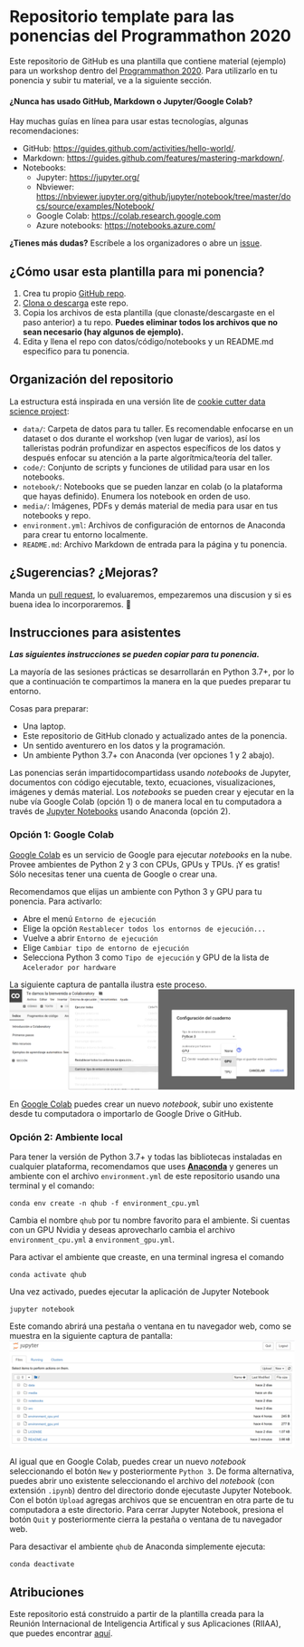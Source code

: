 # Repositorio template para las ponencias del Programmathon 2020

Este repositorio de GitHub es una plantilla que contiene material (ejemplo) para un workshop dentro del [Programmathon 2020](https://quarantinehub.github.io/). Para utilizarlo en tu ponencia y subir tu material, ve a la siguiente sección. 

#### ¿Nunca has usado GitHub, Markdown o Jupyter/Google Colab?

Hay muchas guías en línea para usar estas tecnologías, algunas recomendaciones:
- GitHub: https://guides.github.com/activities/hello-world/.
- Markdown: https://guides.github.com/features/mastering-markdown/.
- Notebooks: 
  - Jupyter: https://jupyter.org/
  - Nbviewer: https://nbviewer.jupyter.org/github/jupyter/notebook/tree/master/docs/source/examples/Notebook/
  - Google Colab: https://colab.research.google.com
  - Azure notebooks: https://notebooks.azure.com/

**¿Tienes más dudas?** Escríbele a los organizadores o abre un [issue](https://help.github.com/en/articles/creating-an-issue).

## ¿Cómo usar esta plantilla para mi ponencia?

1. Crea tu propio [GitHub repo](https://help.github.com/en/articles/create-a-repo).
2. [Clona o descarga](https://help.github.com/en/articles/cloning-a-repository) este repo.
3. Copia los archivos de esta plantilla (que clonaste/descargaste en el paso anterior) a tu repo. **Puedes eliminar todos los archivos que no sean necesario (hay algunos de ejemplo).**
4. Edita y llena el repo con datos/código/notebooks y un README.md especifico para tu ponencia.

## Organización del repositorio

La estructura está inspirada en una versión lite de [cookie cutter data science project](https://drivendata.github.io/cookiecutter-data-science/):

- `data/`: Carpeta de datos para tu taller. Es recomendable enfocarse en un dataset o dos durante el workshop (ven lugar de varios), así los talleristas podrán profundizar en aspectos específicos de los datos y después enfocar su atención a la parte algorítmica/teoría del taller.
- `code/`: Conjunto de scripts y funciones de utilidad para usar en los notebooks.
- `notebook/`: Notebooks que se pueden lanzar en colab (o la plataforma que hayas definido). Enumera los notebook en orden de uso.
- `media/`: Imágenes, PDFs y demás material de media para usar en tus notebooks y repo.
- `environment.yml`: Archivos de configuración de entornos de Anaconda para crear tu entorno localmente.
- `README.md`: Archivo Markdown de entrada para la página y tu ponencia.

## ¿Sugerencias? ¿Mejoras?
Manda un [pull request](https://help.github.com/en/articles/about-pull-requests), lo evaluaremos, empezaremos una discusion y si es buena idea lo incorporaremos. :100:

## Instrucciones para asistentes

**_Las siguientes instrucciones se pueden copiar para tu ponencia._**

La mayoría de las sesiones prácticas se desarrollarán en Python 3.7+, por lo que a continuación te compartimos la manera en la que puedes preparar tu entorno.

Cosas para preparar:
- Una laptop.
- Este repositorio de GitHub clonado y actualizado antes de la ponencia.
- Un sentido aventurero en los datos y la programación.
- Un ambiente Python 3.7+ con Anaconda (ver opciones 1 y 2 abajo).

Las ponencias serán impartidocompartidass usando *notebooks* de Jupyter, documentos con código ejecutable, texto, ecuaciones, visualizaciones, imágenes y demás material. Los *notebooks* se pueden crear y ejecutar en la nube vía Google Colab (opción 1) o de manera local en tu computadora a través de [Jupyter Notebooks](https://jupyter.org/) usando Anaconda (opción 2).

### Opción 1: Google Colab

[Google Colab](https://colab.research.google.com) es un servicio de Google para ejecutar *notebooks* en la nube. Provee ambientes de Python 2 y 3 con CPUs, GPUs y TPUs. ¡Y es gratis! Sólo necesitas tener una cuenta de Google o crear una.

Recomendamos que elijas un ambiente con Python 3 y GPU para tu ponencia. Para activarlo:
- Abre el menú `Entorno de ejecución`
- Elige la opción `Restablecer todos los entornos de ejecución...`
- Vuelve a abrir `Entorno de ejecución`
- Elige `Cambiar tipo de entorno de ejecución`
- Selecciona Python 3 como `Tipo de ejecución` y GPU de la lista de `Acelerador por hardware`

La siguiente captura de pantalla ilustra este proceso.
![](media/escoge_acelerador.png)

En [Google Colab](https://colab.research.google.com) puedes crear un nuevo *notebook*, subir uno existente desde tu computadora o importarlo de Google Drive o GitHub.

### Opción 2: Ambiente local

Para tener la versión de Python 3.7+ y todas las bibliotecas instaladas en cualquier plataforma, recomendamos que uses [**Anaconda**](https://www.anaconda.com/) y generes un ambiente con el archivo `environment.yml` de este repositorio usando una terminal y el comando:

```
conda env create -n qhub -f environment_cpu.yml
```

Cambia el nombre `qhub` por tu nombre favorito para el ambiente. Si cuentas con un GPU Nvidia y deseas aprovecharlo cambia el archivo `environment_cpu.yml` a `environment_gpu.yml`.

Para activar el ambiente que creaste, en una terminal ingresa el comando

```
conda activate qhub
```

Una vez activado, puedes ejecutar la aplicación de Jupyter Notebook

```
jupyter notebook
```

Este comando abrirá una pestaña o ventana en tu navegador web, como se muestra en la siguiente captura de pantalla:
![](media/jupyter_notebook.png)

Al igual que en Google Colab, puedes crear un nuevo *notebook* seleccionando el botón `New` y posteriormente `Python 3`. De forma alternativa, puedes abrir uno existente seleccionando el archivo del *notebook* (con extensión `.ipynb`) dentro del directorio donde ejecutaste Jupyter Notebook. Con el botón `Upload` agregas archivos que se encuentran en otra parte de tu computadora a este directorio. Para cerrar Jupyter Notebook, presiona el botón `Quit` y posteriormente cierra la pestaña o ventana de tu navegador web.

Para desactivar el ambiente `qhub` de Anaconda simplemente ejecuta:
```
conda deactivate
```

## Atribuciones

Este repositorio está construido a partir de la plantilla creada para la Reunión Internacional de Inteligencia Artifical y sus Aplicaciones (RIIAA), que puedes encontrar [aquí](https://github.com/riiaa/riiaa19_workshop_template).
